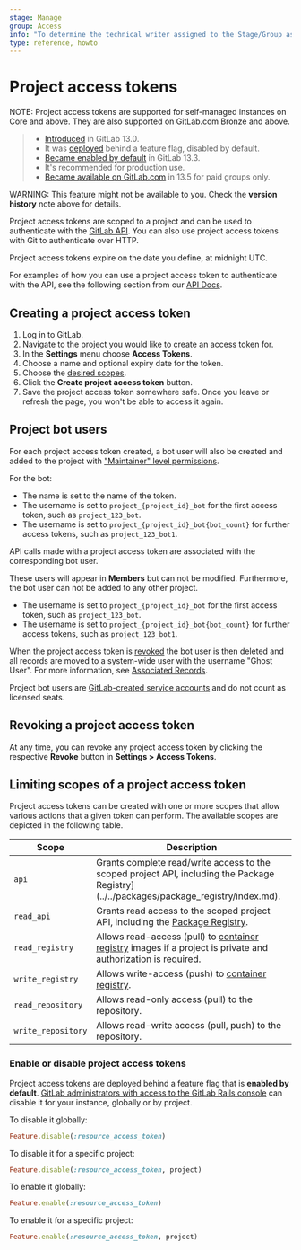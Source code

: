 ```yaml
---
stage: Manage
group: Access
info: "To determine the technical writer assigned to the Stage/Group associated with this page, see https://about.gitlab.com/handbook/engineering/ux/technical-writing/#assignments"
type: reference, howto
---
```


# Project access tokens

NOTE:
Project access tokens are supported for self-managed instances on Core and above. They are also supported on GitLab.com Bronze and above.

> - [Introduced](https://gitlab.com/groups/gitlab-org/-/epics/2587) in GitLab 13.0.
> - It was [deployed](https://gitlab.com/groups/gitlab-org/-/epics/2587) behind a feature flag, disabled by default.
> - [Became enabled by default](https://gitlab.com/gitlab-org/gitlab/-/issues/218722) in GitLab 13.3.
> - It's recommended for production use.
> - [Became available on GitLab.com](https://gitlab.com/gitlab-org/gitlab/-/issues/235765) in 13.5 for paid groups only.

WARNING:
This feature might not be available to you. Check the **version history** note above for details.

Project access tokens are scoped to a project and can be used to authenticate with the [GitLab API](../../../api/README.md#personalproject-access-tokens). You can also use project access tokens with Git to authenticate over HTTP.

Project access tokens expire on the date you define, at midnight UTC.

For examples of how you can use a project access token to authenticate with the API, see the following section from our [API Docs](../../../api/README.md#personalproject-access-tokens).

## Creating a project access token

1. Log in to GitLab.
1. Navigate to the project you would like to create an access token for.
1. In the **Settings** menu choose **Access Tokens**.
1. Choose a name and optional expiry date for the token.
1. Choose the [desired scopes](#limiting-scopes-of-a-project-access-token).
1. Click the **Create project access token** button.
1. Save the project access token somewhere safe. Once you leave or refresh
   the page, you won't be able to access it again.

## Project bot users

For each project access token created, a bot user will also be created and added to the project with
["Maintainer" level permissions](../../permissions.md#project-members-permissions).

For the bot:

- The name is set to the name of the token.
- The username is set to `project_{project_id}_bot` for the first access token, such as `project_123_bot`.
- The username is set to `project_{project_id}_bot{bot_count}` for further access tokens, such as `project_123_bot1`.

API calls made with a project access token are associated with the corresponding bot user.

These users will appear in **Members** but can not be modified.
Furthermore, the bot user can not be added to any other project.

- The username is set to `project_{project_id}_bot` for the first access token, such as `project_123_bot`.
- The username is set to `project_{project_id}_bot{bot_count}` for further access tokens, such as `project_123_bot1`.

When the project access token is [revoked](#revoking-a-project-access-token) the bot user is then deleted and all records are moved to a system-wide user with the username "Ghost User". For more information, see [Associated Records](../../profile/account/delete_account.md#associated-records).

Project bot users are [GitLab-created service accounts](../../../subscriptions/self_managed/index.md#billable-users) and do not count as licensed seats.

## Revoking a project access token

At any time, you can revoke any project access token by clicking the
respective **Revoke** button in **Settings > Access Tokens**.

## Limiting scopes of a project access token

Project access tokens can be created with one or more scopes that allow various
actions that a given token can perform. The available scopes are depicted in
the following table.

| Scope              |  Description |
| ------------------ |  ----------- |
| `api`              | Grants complete read/write access to the scoped project API, including the Package Registry](../../packages/package_registry/index.md). |
| `read_api`         | Grants read access to the scoped project API, including the [Package Registry](../../packages/package_registry/index.md). |
| `read_registry`    | Allows read-access (pull) to [container registry](../../packages/container_registry/index.md) images if a project is private and authorization is required. |
| `write_registry`   | Allows write-access (push) to [container registry](../../packages/container_registry/index.md). |
| `read_repository`  | Allows read-only access (pull) to the repository. |
| `write_repository` | Allows read-write access (pull, push) to the repository. |

### Enable or disable project access tokens

Project access tokens are deployed behind a feature flag that is **enabled by default**.
[GitLab administrators with access to the GitLab Rails console](../../../administration/feature_flags.md)
can disable it for your instance, globally or by project.

To disable it globally:

```ruby
Feature.disable(:resource_access_token)
```

To disable it for a specific project:

```ruby
Feature.disable(:resource_access_token, project)
```

To enable it globally:

```ruby
Feature.enable(:resource_access_token)
```

To enable it for a specific project:

```ruby
Feature.enable(:resource_access_token, project)
```
